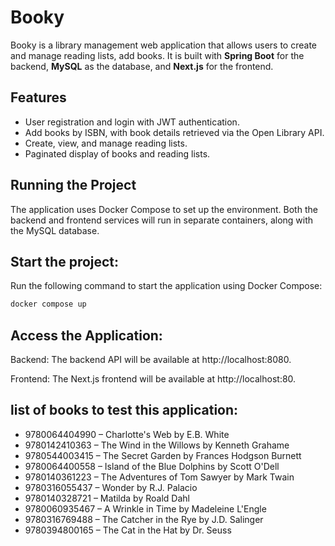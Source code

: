# Booky

Booky is a library management web application that allows users to create and manage reading lists, add books.
It is built with **Spring Boot** for the backend, **MySQL** as the database, and **Next.js** for the frontend.

## Features

- User registration and login with JWT authentication.
- Add books by ISBN, with book details retrieved via the Open Library API.
- Create, view, and manage reading lists.
- Paginated display of books and reading lists.

## Running the Project
The application uses Docker Compose to set up the environment. Both the backend and frontend services will run in separate containers, along with the MySQL database.

## Start the project: 
Run the following command to start the application using Docker Compose:

```bash
docker compose up
```

## Access the Application:

Backend: The backend API will be available at http://localhost:8080.

Frontend: The Next.js frontend will be available at http://localhost:80.


## list of books to test this application:
- 9780064404990 – Charlotte's Web by E.B. White
- 9780142410363 – The Wind in the Willows by Kenneth Grahame
- 9780544003415 – The Secret Garden by Frances Hodgson Burnett
- 9780064400558 – Island of the Blue Dolphins by Scott O'Dell
- 9780140361223 – The Adventures of Tom Sawyer by Mark Twain
- 9780316055437 – Wonder by R.J. Palacio
- 9780140328721 – Matilda by Roald Dahl
- 9780060935467 – A Wrinkle in Time by Madeleine L'Engle
- 9780316769488 – The Catcher in the Rye by J.D. Salinger
- 9780394800165 – The Cat in the Hat by Dr. Seuss
